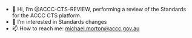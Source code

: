 - 👋 Hi, I’m @ACCC-CTS-REVIEW, performing a review of the Standards for the ACCC CTS platform.
- 👀 I’m interested in Standards changes
- 📫 How to reach me: michael.morton@accc.gov.au

<!---
ACCC-CTS-REVIEW/ACCC-CTS-REVIEW is a ✨ special ✨ repository because its `README.md` (this file) appears on your GitHub profile.
You can click the Preview link to take a look at your changes.
--->
